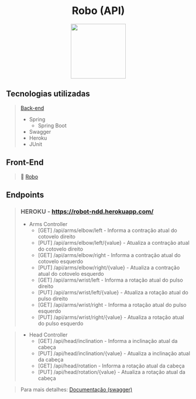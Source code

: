 <h1 align="center">
  Robo (API)
</h1>
<p align="center">
  <img src="https://www.wellesleyfreelibrary.org/wp-content/uploads/2018/02/robot1.png" width="150">
</p>

## Tecnologias utilizadas
>[Back-end](https://github.com/cksar/robo)
>- Spring
>   - Spring Boot
>- Swagger
>- Heroku
>- JUnit

## Front-End

>:robot: [Robo](https://github.com/cksar/robo-front)

## Endpoints

> ### HEROKU - https://robot-ndd.herokuapp.com/
>- Arms Controller
>    - [GET] /api/arms/elbow/left - Informa a contração atual do cotovelo direito
>    - [PUT] /api/arms/elbow/left/{value} - Atualiza a contração atual do cotovelo direito
>    - [GET] /api/arms/elbow/right - Informa a contração atual do cotovelo esquerdo
>    - [PUT] /api/arms/elbow/right/{value} - Atualiza a contração atual do cotovelo esquerdo
>    - [GET] /api/arms/wrist/left - Informa a rotação atual do pulso direito
>    - [PUT] /api/arms/wrist/left/{value} - Atualiza a rotação atual do pulso direito
>    - [GET] /api/arms/wrist/right - Informa a rotação atual do pulso esquerdo
>    - [PUT] /api/arms/wrist/right/{value} - Atualiza a rotação atual do pulso esquerdo

>- Head Controller
>    - [GET] /api/head/inclination - Informa a inclinação atual da cabeça
>    - [PUT] /api/head/inclination/{value} - Atualiza a inclinação atual da cabeça
>    - [GET] /api/head/rotation - Informa a rotação atual da cabeça
>    - [PUT] /api/head/rotation/{value} - Atualiza a rotação atual da cabeça

> Para mais detalhes: [Documentação (swagger)](http://robot-ndd.herokuapp.com/swagger-ui.html#)
